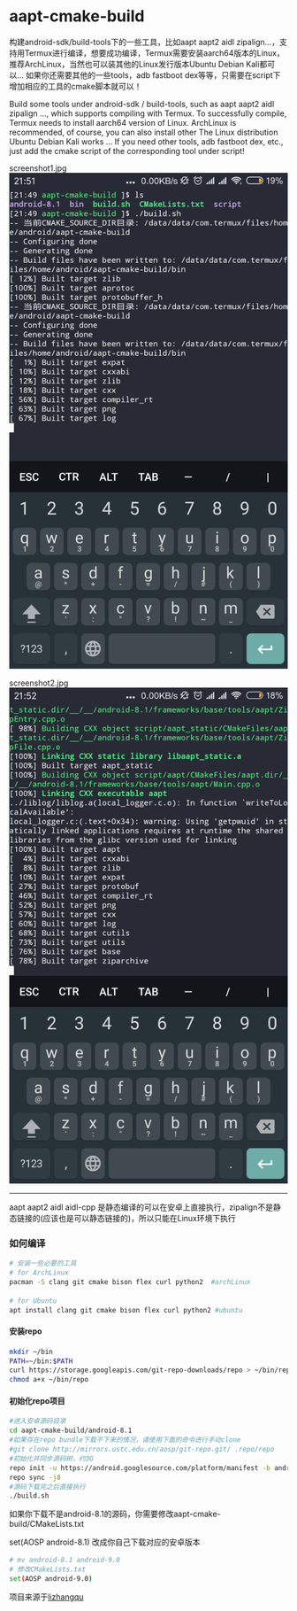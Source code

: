 # aapt-cmake-build
构建android-sdk/build-tools下的一些工具，比如aapt aapt2 aidl zipalign...，支持用Termux进行编译，想要成功编译，Termux需要安装aarch64版本的Linux，推荐ArchLinux，当然也可以装其他的Linux发行版本Ubuntu Debian Kali都可以...
如果你还需要其他的一些tools，adb fastboot dex等等，只需要在script下增加相应的工具的cmake脚本就可以！


Build some tools under android-sdk / build-tools, such as aapt aapt2 aidl zipalign ..., which supports compiling with Termux. To successfully compile, Termux needs to install aarch64 version of Linux. ArchLinux is recommended, of course, you can also install other  The Linux distribution Ubuntu Debian Kali works ...
If you need other tools, adb fastboot dex, etc., just add the cmake script of the corresponding tool under script!


screenshot1.jpg
![image](https://raw.githubusercontent.com/Lzhiyong/aapt-cmake-build/master/screenshot/screenshot1.jpg)

screenshot2.jpg
![image](https://raw.githubusercontent.com/Lzhiyong/aapt-cmake-build/master/screenshot/screenshot2.jpg)

 **** 
aapt aapt2 aidl aidl-cpp 是静态编译的可以在安卓上直接执行，zipalign不是静态链接的(应该也是可以静态链接的)，所以只能在Linux环境下执行

### 如何编译

```bash
# 安装一些必要的工具
# for ArchLinux
pacman -S clang git cmake bison flex curl python2  #archLinux

# for Ubuntu
apt install clang git cmake bison flex curl python2 #ubuntu
```


#### 安装repo
```bash
mkdir ~/bin 
PATH=~/bin:$PATH 
curl https://storage.googleapis.com/git-repo-downloads/repo > ~/bin/repo 
chmod a+x ~/bin/repo
```

#### 初始化repo项目
```bash
#进入安卓源码目录 
cd aapt-cmake-build/android-8.1
#如果存在repo bundle下载不下来的情况，请使用下面的命令进行手动clone 
#git clone http://mirrors.ustc.edu.cn/aosp/git-repo.git/ .repo/repo 
#初始化并同步源码树，约3G 
repo init -u https://android.googlesource.com/platform/manifest -b android-8.1.0_r1 
repo sync -j8
#源码下载完之后直接执行
./build.sh
```

如果你下载不是android-8.1的源码，你需要修改aapt-cmake-build/CMakeLists.txt

set(AOSP android-8.1) 改成你自己下载对应的安卓版本
```bash
# mv android-8.1 android-9.0
# 修改CMakeLists.txt
set(AOSP android-9.0)
```

项目来源于[lizhangqu](https://github.com/lizhangqu/aapt-cmake-buildscript.git)


